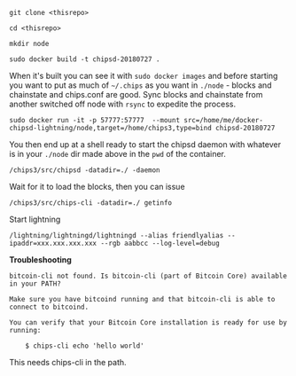 ```
git clone <thisrepo>

cd <thisrepo>

mkdir node

sudo docker build -t chipsd-20180727 .
```

When it's built you can see it with `sudo docker images` and before starting you want to put as much of `~/.chips` as you want in `./node` - blocks and chainstate and chips.conf are good.  Sync blocks and chainstate from another switched off node with `rsync` to expedite the process.
```
sudo docker run -it -p 57777:57777  --mount src=/home/me/docker-chipsd-lightning/node,target=/home/chips3,type=bind chipsd-20180727
```
You then end up at a shell ready to start the chipsd daemon with whatever is in your `./node` dir made above in the `pwd` of the container.
```
/chips3/src/chipsd -datadir=./ -daemon
```
Wait for it to load the blocks, then you can issue
```
/chips3/src/chips-cli -datadir=./ getinfo
```
Start lightning
```
/lightning/lightningd/lightningd --alias friendlyalias --ipaddr=xxx.xxx.xxx.xxx --rgb aabbcc --log-level=debug
```
**Troubleshooting**
```
bitcoin-cli not found. Is bitcoin-cli (part of Bitcoin Core) available in your PATH?

Make sure you have bitcoind running and that bitcoin-cli is able to connect to bitcoind.

You can verify that your Bitcoin Core installation is ready for use by running:

    $ chips-cli echo 'hello world'

```
This needs chips-cli in the path.
